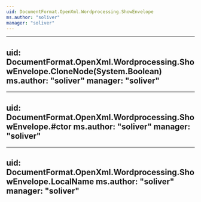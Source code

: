 ```yaml
---
uid: DocumentFormat.OpenXml.Wordprocessing.ShowEnvelope
ms.author: "soliver"
manager: "soliver"
---
```


---
uid: DocumentFormat.OpenXml.Wordprocessing.ShowEnvelope.CloneNode(System.Boolean)
ms.author: "soliver"
manager: "soliver"
---

---
uid: DocumentFormat.OpenXml.Wordprocessing.ShowEnvelope.#ctor
ms.author: "soliver"
manager: "soliver"
---

---
uid: DocumentFormat.OpenXml.Wordprocessing.ShowEnvelope.LocalName
ms.author: "soliver"
manager: "soliver"
---
